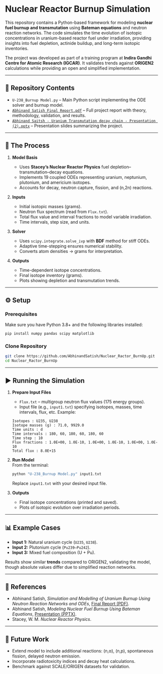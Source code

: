 # Nuclear Reactor Burnup Simulation  

This repository contains a Python-based framework for modeling **nuclear fuel burnup and transmutation** using **Bateman equations** and neutron reaction networks. The code simulates the time evolution of isotopic concentrations in uranium-based reactor fuel under irradiation, providing insights into fuel depletion, actinide buildup, and long-term isotopic inventories.  

The project was developed as part of a training program at **Indira Gandhi Centre for Atomic Research (IGCAR)**. It validates trends against **ORIGEN2** calculations while providing an open and simplified implementation.  

---

## 📂 Repository Contents  

- `U-238_Burnup Model.py` – Main Python script implementing the ODE solver and burnup model.  
- [`Abhinand Satish Final Report.pdf`](./Reports/Abhinand%20Saitsh%20-%20Uranium%20Transmutation%20decay%20chain%20-%20Presentation.pptxAbhinand%20Satish%20Final%20Report.pdf) – Full project report with theory, methodology, validation, and results.  
- [`Abhinand Saitsh - Uranium Transmutation decay chain - Presentation (2).pptx`](./Abhinand%20Saitsh%20-%20Uranium%20Transmutation%20decay%20chain%20-%20Presentation%20(2).pptx) – Presentation slides summarizing the project.  

---

## 🔬 The Process  

1. **Model Basis**  
   - Uses **Stacey’s Nuclear Reactor Physics** fuel depletion–transmutation–decay equations.  
   - Implements 19 coupled ODEs representing uranium, neptunium, plutonium, and americium isotopes.  
   - Accounts for decay, neutron capture, fission, and (n,2n) reactions.  

2. **Inputs**  
   - Initial isotopic masses (grams).  
   - Neutron flux spectrum (read from `Flux.txt`).  
   - Total flux value and interval fractions to model variable irradiation.  
   - Time intervals, step size, and units.  

3. **Solver**  
   - Uses `scipy.integrate.solve_ivp` with **BDF** method for stiff ODEs.  
   - Adaptive time-stepping ensures numerical stability.  
   - Converts atom densities → grams for interpretation.  

4. **Outputs**  
   - Time-dependent isotope concentrations.  
   - Final isotope inventory (grams).  
   - Plots showing depletion and transmutation trends.  

---

## ⚙️ Setup  

### Prerequisites  
Make sure you have Python 3.8+ and the following libraries installed:  

```bash
pip install numpy pandas scipy matplotlib
```

### Clone Repository  
```bash
git clone https://github.com/AbhinandSatish/Nuclear_Ractor_BurnUp.git
cd Nuclear_Ractor_BurnUp
```

---

## ▶️ Running the Simulation  

1. **Prepare Input Files**  
   - `Flux.txt` – multigroup neutron flux values (175 energy groups).  
   - Input file (e.g., `input1.txt`) specifying isotopes, masses, time intervals, flux, etc. Example:  

   ```
   Isotopes : U235, U238
   Isotope masses (g) : 71.0, 9929.0
   Time units : d
   Time intervals : 180, 60, 180, 60, 180, 60
   Time step : 10
   Flux fractions : 1.0E+00, 1.0E-10, 1.0E+00, 1.0E-10, 1.0E+00, 1.0E-10
   Total flux : 8.0E+15
   ```

2. **Run Model**  
   From the terminal:  

   ```bash
   python "U-238_Burnup Model.py" input1.txt
   ```

   Replace `input1.txt` with your desired input file.  

3. **Outputs**  
   - Final isotope concentrations (printed and saved).  
   - Plots of isotopic evolution over irradiation periods.  

---

## 📊 Example Cases  

- **Input 1:** Natural uranium cycle (`U235`, `U238`).  
- **Input 2:** Plutonium cycle (`Pu239–Pu242`).  
- **Input 3:** Mixed fuel composition (U + Pu).  

Results show similar **trends** compared to ORIGEN2, validating the model, though absolute values differ due to simplified reaction networks.  

---

## 📑 References  

- Abhinand Satish, *Simulation and Modelling of Uranium Burnup Using Neutron Reaction Networks and ODEs*, [Final Report (PDF)](./Abhinand%20Satish%20Final%20Report.pdf).  
- Abhinand Satish, *Modeling Nuclear Fuel Burnup Using Bateman Equations*, [Presentation (PPTX)](./Abhinand%20Saitsh%20-%20Uranium%20Transmutation%20decay%20chain%20-%20Presentation%20(2).pptx).  
- Stacey, W. M. *Nuclear Reactor Physics*.  

---

## 🔮 Future Work  

- Extend model to include additional reactions: (n,α), (n,p), spontaneous fission, delayed neutron emission.  
- Incorporate radiotoxicity indices and decay heat calculations.  
- Benchmark against SCALE/ORIGEN datasets for validation.  
